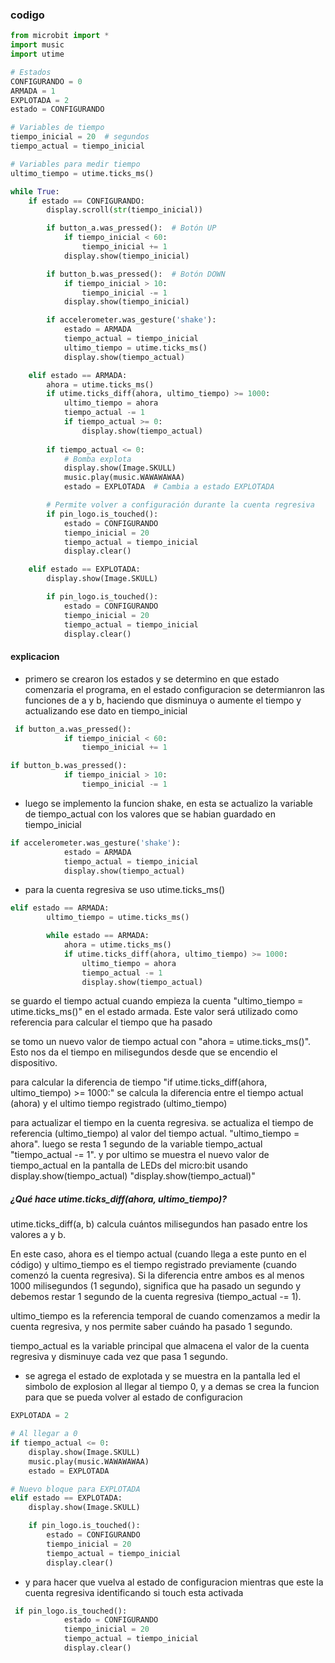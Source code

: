 ### codigo 

```py
from microbit import *
import music
import utime

# Estados
CONFIGURANDO = 0
ARMADA = 1
EXPLOTADA = 2
estado = CONFIGURANDO

# Variables de tiempo
tiempo_inicial = 20  # segundos
tiempo_actual = tiempo_inicial

# Variables para medir tiempo
ultimo_tiempo = utime.ticks_ms()

while True:
    if estado == CONFIGURANDO:
        display.scroll(str(tiempo_inicial))

        if button_a.was_pressed():  # Botón UP
            if tiempo_inicial < 60:
                tiempo_inicial += 1
            display.show(tiempo_inicial)

        if button_b.was_pressed():  # Botón DOWN
            if tiempo_inicial > 10:
                tiempo_inicial -= 1
            display.show(tiempo_inicial)

        if accelerometer.was_gesture('shake'):
            estado = ARMADA
            tiempo_actual = tiempo_inicial
            ultimo_tiempo = utime.ticks_ms()
            display.show(tiempo_actual)

    elif estado == ARMADA:
        ahora = utime.ticks_ms()
        if utime.ticks_diff(ahora, ultimo_tiempo) >= 1000:
            ultimo_tiempo = ahora
            tiempo_actual -= 1
            if tiempo_actual >= 0:
                display.show(tiempo_actual)
        
        if tiempo_actual <= 0:
            # Bomba explota
            display.show(Image.SKULL)
            music.play(music.WAWAWAWAA)
            estado = EXPLOTADA  # Cambia a estado EXPLOTADA

        # Permite volver a configuración durante la cuenta regresiva
        if pin_logo.is_touched():
            estado = CONFIGURANDO
            tiempo_inicial = 20
            tiempo_actual = tiempo_inicial
            display.clear()

    elif estado == EXPLOTADA:
        display.show(Image.SKULL)

        if pin_logo.is_touched():
            estado = CONFIGURANDO
            tiempo_inicial = 20
            tiempo_actual = tiempo_inicial
            display.clear()

```
#### explicacion 

- primero se crearon los estados y se determino en que estado comenzaria el programa, en el estado configuracion se determianron las 
funciones de a y b, haciendo que disminuya o aumente el tiempo y actualizando ese dato en tiempo_inicial

```py
 if button_a.was_pressed():
            if tiempo_inicial < 60:
                tiempo_inicial += 1

if button_b.was_pressed():
            if tiempo_inicial > 10:
                tiempo_inicial -= 1
```

- luego se implemento la funcion shake, en esta se actualizo la variable de tiempo_actual con los valores que se habian guardado en tiempo_inicial

```py
if accelerometer.was_gesture('shake'):
            estado = ARMADA
            tiempo_actual = tiempo_inicial
            display.show(tiempo_actual)
```
- para la cuenta regresiva se uso utime.ticks_ms()

```py
elif estado == ARMADA:
        ultimo_tiempo = utime.ticks_ms()

        while estado == ARMADA:
            ahora = utime.ticks_ms()
            if utime.ticks_diff(ahora, ultimo_tiempo) >= 1000:
                ultimo_tiempo = ahora
                tiempo_actual -= 1
                display.show(tiempo_actual)
```
se guardo el tiempo actual cuando empieza la cuenta "ultimo_tiempo = utime.ticks_ms()" en el estado armada. Este valor será 
utilizado como referencia para calcular el tiempo que ha pasado

se tomo un nuevo valor de tiempo actual con "ahora = utime.ticks_ms()". Esto nos da el tiempo en milisegundos desde que se encendio
el dispositivo.

para calcular la diferencia de tiempo "if utime.ticks_diff(ahora, ultimo_tiempo) >= 1000:"  se calcula la diferencia entre el tiempo actual
(ahora) y el ultimo tiempo registrado (ultimo_tiempo)

para actualizar el tiempo en la cuenta regresiva. se actualiza el tiempo de referencia (ultimo_tiempo) al valor del tiempo actual. "ultimo_tiempo = ahora".
 luego se resta 1 segundo de la variable tiempo_actual "tiempo_actual -= 1". y por ultimo se muestra el nuevo valor de tiempo_actual en la pantalla de LEDs
 del micro:bit usando display.show(tiempo_actual) "display.show(tiempo_actual)"

 ##### ¿Qué hace utime.ticks_diff(ahora, ultimo_tiempo)?
utime.ticks_diff(a, b) calcula cuántos milisegundos han pasado entre los valores a y b.

En este caso, ahora es el tiempo actual (cuando llega a este punto en el código) y ultimo_tiempo es el tiempo registrado previamente (cuando comenzó la cuenta regresiva).
Si la diferencia entre ambos es al menos 1000 milisegundos (1 segundo), significa que ha pasado un segundo y debemos restar 1 segundo de la cuenta regresiva (tiempo_actual -= 1).

ultimo_tiempo es la referencia temporal de cuando comenzamos a medir la cuenta regresiva, y nos permite saber cuándo ha pasado 1 segundo.

tiempo_actual es la variable principal que almacena el valor de la cuenta regresiva y disminuye cada vez que pasa 1 segundo.

 - se agrega el estado de explotada y se muestra en la pantalla led el simbolo de explosion al llegar al tiempo 0, y a demas se crea la funcion
para que se pueda volver al estado de configuracion

```py
EXPLOTADA = 2

# Al llegar a 0
if tiempo_actual <= 0:
    display.show(Image.SKULL)
    music.play(music.WAWAWAWAA)
    estado = EXPLOTADA

# Nuevo bloque para EXPLOTADA
elif estado == EXPLOTADA:
    display.show(Image.SKULL)

    if pin_logo.is_touched():
        estado = CONFIGURANDO
        tiempo_inicial = 20
        tiempo_actual = tiempo_inicial
        display.clear()
```

- y para hacer que vuelva al estado de configuracion mientras que este la cuenta regresiva identificando si touch esta activada

```py
 if pin_logo.is_touched():
            estado = CONFIGURANDO
            tiempo_inicial = 20
            tiempo_actual = tiempo_inicial
            display.clear()
```




